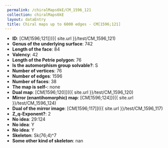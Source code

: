 ```yaml
--- 
 permalink: /chiralMaps6kE/CM_1596_121 
 collection: chiralMaps6kE
 layout: dataEntry
 title: Chiral maps up to 6000 edges - CM[1596;121]
---
```


- **ID**: [CM[1596;121]]({{ site.url }}/test/CM_1596_121)
- **Genus of the underlying surface**: 742
- **Length of the face**: 84
- **Valency**: 42
- **Length of the Petrie polygon**: 76
- **Is the automorphism group solvable?**: S
- **Number of vertices**: 76
- **Number of edges**: 1596
- **Number of faces**: 38
- **The map is self-**: none
- **Dual map**: [CM[1596;120]]({{ site.url }}/test/CM_1596_120)
- **Mirror (enantihomorphic) map**: [CM[1596;124]]({{ site.url }}/test/CM_1596_124)
- **Dual of the mirror image**: [CM[1596;117]]({{ site.url }}/test/CM_1596_117)
- **Z_q-Exponent?**: 2
- **No idea**:  29:124
- **No idea**: Y
- **No idea**: Y
- **Skeleton**: Sk(76;4)^7
- **Some other kind of skeleton**: nan
